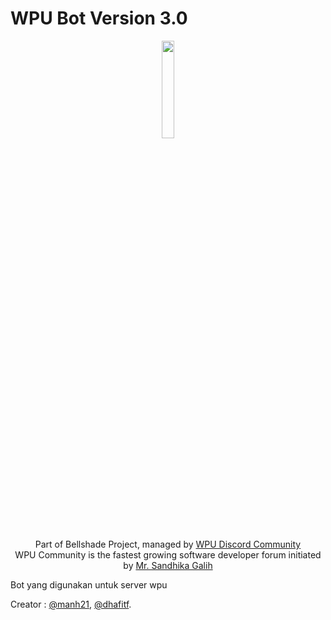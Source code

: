 # WPU Bot Version 3.0
<p align="center">
    <img width="20%" src="https://i.imgur.com/EfBl8Hs.png"><br/><br/>
    Part of Bellshade Project, managed by <a href="http://discord.gg/S4rrXQU"> WPU Discord Community</a> <br/>
    WPU Community is the fastest growing software developer forum initiated by <a href="https://www.youtube.com/c/WebProgrammingUNPAS"> Mr. Sandhika Galih</a>
</p>

Bot yang digunakan untuk server wpu

Creator : [@manh21](https://github.com/manh21), [@dhafitf](https://github.com/dhafitf).

